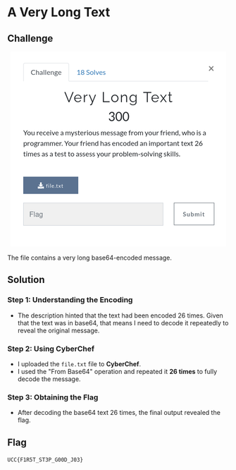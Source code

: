 # A Very Long Text

## Challenge

<p align= "center">
  <img src = "https://github.com/batricha/CTF-Writeups/blob/main/RTWH4.0/Cryptography/Very%20Long%20Text/longtext1.png" alt="Challenge Image">
</p>


The file contains a very long base64-encoded message.

## Solution
### Step 1: Understanding the Encoding
- The description hinted that the text had been encoded 26 times. Given that the text was in base64, that means I need to decode it repeatedly to reveal the original message.

### Step 2: Using CyberChef
- I uploaded the `file.txt` file to **CyberChef**.
- I used the "From Base64" operation and repeated it **26 times** to fully decode the message.

### Step 3: Obtaining the Flag
- After decoding the base64 text 26 times, the final output revealed the flag.

## Flag
`UCC{F1R5T_ST3P_G00D_J03}`  
